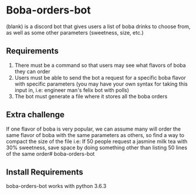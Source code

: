 # Boba-orders-bot
(blank) is a discord bot that gives users a list of boba drinks to choose from, as well as some other parameters (sweetness, size, etc.)
## Requirements
1. There must be a command so that users may see what flavors of boba they  can order
1. Users must be able to send the bot a request for a specific boba flavor with specific parameters (you may have your own syntax for taking this input in, i.e: engineer man's felix bot with polls)
1. The bot must generate a file where it stores all the boba orders
## Extra challenge
If one flavor of boba is very popular, we can assume many will order the same flavor of boba with the same parameters as others, so find a way to compact the size of the file
i.e: If 50 people request a jasmine milk tea with 30% sweetness, save space by doing something other than listing 50 lines of the same order# boba-orders-bot
## Install Requirements
boba-orders-bot works with python 3.6.3